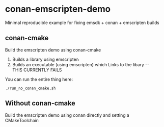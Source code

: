 # conan-emscripten-demo

Minimal reproducible example for fixing emsdk + conan + emscripten builds

## conan-cmake

Build the emscripten demo using conan-cmake

1. Builds a library using emscripten
2. Builds an executable (using emscripten) which Links to the libary -- THIS CURRENTLY FAILS


You can run the entire thing here:
```
./run_no_conan_cmake.sh
```


## Without conan-cmake

Build the emscripten demo using conan directly and setting a CMakeToolchain 

